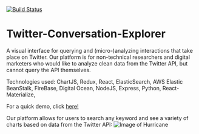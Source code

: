 [![Build Status](https://travis-ci.org/TwiceUsed-Spiralizer/Twitter-Conversation-Explorer.svg?branch=master)](https://travis-ci.org/TwiceUsed-Spiralizer/Twitter-Conversation-Explorer)

# Twitter-Conversation-Explorer

A visual interface for querying and (micro-)analyzing interactions that take place on Twitter. Our platform is for non-technical researchers and digital marketers who would like to analyze clean data from the Twitter API, but cannot query the API themselves. 

Technologies used:
ChartJS, Redux, React, ElasticSearch, AWS Elastic BeanStalk, FireBase, Digital Ocean, NodeJS, Express, Python, React-Materialize, 

For a quick demo, click [here!](https://youtu.be/f7JJK4FDBL0)

Our platform allows for users to search any keyword and see a variety of charts based on data from the Twitter API:
![Image of Hurricane](https://media.giphy.com/media/RKKtcDP412fKl0jvwL/giphy.gif)


